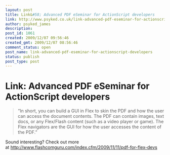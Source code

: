 ```yaml
---
layout: post
title: Link&#58; Advanced PDF eSeminar for ActionScript developers
link: http://www.psyked.co.uk/link-advanced-pdf-eseminar-for-actionscript-developers/
author: psyked_james
description: 
post_id: 1061
created: 2009/12/07 09:56:46
created_gmt: 2009/12/07 08:56:46
comment_status: open
post_name: link-advanced-pdf-eseminar-for-actionscript-developers
status: publish
post_type: post
---
```


# Link: Advanced PDF eSeminar for ActionScript developers

> “In short, you can build a GUI in Flex to skin the PDF and how the user can access the document contents. The PDF can contain images, text docs, or any Flex/Flash content (such as a video player or game). The Flex navigators are the GUI for how the user accesses the content of the PDF.”

Sound interesting? Check out more at <http://www.flashcomguru.com/index.cfm/2009/11/11/pdf-for-flex-devs>